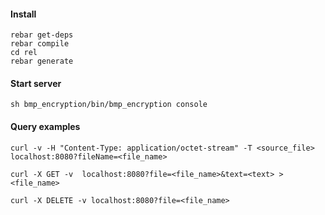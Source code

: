 #### Install ####
```
rebar get-deps
rebar compile
cd rel
rebar generate
```
#### Start server ####
```
sh bmp_encryption/bin/bmp_encryption console
```

#### Query examples ####
```
curl -v -H "Content-Type: application/octet-stream" -T <source_file> localhost:8080?fileName=<file_name>

curl -X GET -v  localhost:8080?file=<file_name>&text=<text> > <file_name>

curl -X DELETE -v localhost:8080?file=<file_name>

```

  
